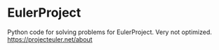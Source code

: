 # EulerProject
Python code for solving problems for EulerProject. Very not optimized. 
https://projecteuler.net/about
